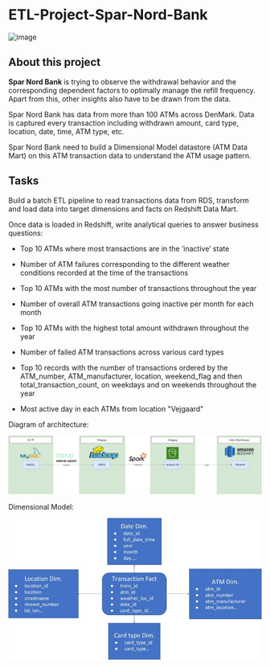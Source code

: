 # ETL-Project-Spar-Nord-Bank

![image](images/atm.avif)

## About this project

**Spar Nord Bank** is trying to observe the withdrawal behavior and the corresponding dependent factors to optimally manage the refill frequency. Apart from this, other insights also have to be drawn from the data.

Spar Nord Bank has data from more than 100 ATMs across DenMark. Data is captured every transaction including withdrawn amount, card type, location, date, time, ATM type, etc.

Spar Nord Bank need to build a Dimensional Model datastore (ATM Data Mart) on this ATM transaction data to understand the ATM usage pattern.

## Tasks

Build a batch ETL pipeline to read transactions data from RDS, transform and load data into target dimensions and facts on Redshift Data Mart.

Once data is loaded in Redshift, write analytical queries to answer business questions:

- Top 10 ATMs where most transactions are in the ’inactive’ state

- Number of ATM failures corresponding to the different weather conditions recorded at the time of the transactions

- Top 10 ATMs with the most number of transactions throughout the year

- Number of overall ATM transactions going inactive per month for each month

- Top 10 ATMs with the highest total amount withdrawn throughout the year

- Number of failed ATM transactions across various card types

- Top 10 records with the number of transactions ordered by the ATM_number, ATM_manufacturer, location, weekend_flag and then total_transaction_count, on weekdays and on weekends throughout the year

- Most active day in each ATMs from location "Vejgaard"

Diagram of architecture:

![image](images/diagram.png)

Dimensional Model:

![image](images/Dimension-Model.jpg)

